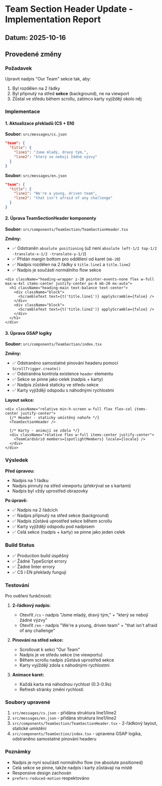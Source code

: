 # Team Section Header Update - Implementation Report

## Datum: 2025-10-16

## Provedené změny

### Požadavek
Upravit nadpis "Our Team" sekce tak, aby:
1. Byl rozdělen na 2 řádky
2. Byl připnutý na střed **sekce** (background), ne na viewport
3. Zůstal ve středu během scrollu, zatímco karty vyjíždějí okolo něj

### Implementace

#### 1. Aktualizace překladů (CS + EN)

**Soubor:** `src/messages/cs.json`
```json
"team": {
  "title": {
    "line1": "Jsme mladý, dravý tým,",
    "line2": "který se nebojí žádné výzvy"
  }
}
```

**Soubor:** `src/messages/en.json`
```json
"team": {
  "title": {
    "line1": "We're a young, driven team",
    "line2": "that isn't afraid of any challenge"
  }
}
```

#### 2. Úprava TeamSectionHeader komponenty

**Soubor:** `src/components/TeamSection/TeamSectionHeader.tsx`

**Změny:**
- ✅ Odstraněn `absolute positioning` (už není `absolute left-1/2 top-1/2 -translate-x-1/2 -translate-y-1/2`)
- ✅ Přidán margin bottom pro oddělení od karet (`mb-20`)
- ✅ Nadpis rozdělen na 2 řádky s `title.line1` a `title.line2`
- ✅ Nadpis je součástí normálního flow sekce

```tsx
<div className="heading-wrapper z-20 pointer-events-none flex w-full max-w-4xl items-center justify-center px-6 mb-20 mx-auto">
  <h1 className="heading-main text-balance text-center">
    <div className="block">
      <ScrambleText text={t('title.line1')} applyScramble={false} />
    </div>
    <div className="block">
      <ScrambleText text={t('title.line2')} applyScramble={false} />
    </div>
  </h1>
</div>
```

#### 3. Úprava GSAP logiky

**Soubor:** `src/components/TeamSection/index.tsx`

**Změny:**
- ✅ Odstraněno samostatné pinování headeru pomocí `ScrollTrigger.create()`
- ✅ Odstraněna kontrola existence `header` elementu
- ✅ Sekce se pinne jako celek (nadpis + karty)
- ✅ Nadpis zůstává staticky ve středu sekce
- ✅ Karty vyjíždějí odspodu s náhodnými rychlostmi

**Layout sekce:**
```tsx
<div className="relative min-h-screen w-full flex flex-col items-center justify-center">
  {/* Header - staticky umístěný nahoře */}
  <TeamSectionHeader />
  
  {/* Karty - animují se zdola */}
  <div className="relative flex w-full items-center justify-center">
    <TeamCardsGrid members={spotlightMembers} locale={locale} />
  </div>
</div>
```

### Výsledek

**Před úpravou:**
- Nadpis na 1 řádku
- Nadpis pinnutý na střed viewportu (překrýval se s kartami)
- Nadpis byl vždy uprostřed obrazovky

**Po úpravě:**
- ✅ Nadpis na 2 řádcích
- ✅ Nadpis připnutý na střed sekce (background)
- ✅ Nadpis zůstává uprostřed sekce během scrollu
- ✅ Karty vyjíždějí odspodu pod nadpisem
- ✅ Celá sekce (nadpis + karty) se pinne jako jeden celek

### Build Status
- ✅ Production build úspěšný
- ✅ Žádné TypeScript errory
- ✅ Žádné linter errory
- ✅ CS i EN překlady fungují

### Testování

Pro ověření funkčnosti:

1. **2-řádkový nadpis:**
   - Otevřít `/cs` - nadpis "Jsme mladý, dravý tým," + "který se nebojí žádné výzvy"
   - Otevřít `/en` - nadpis "We're a young, driven team" + "that isn't afraid of any challenge"

2. **Pinování na střed sekce:**
   - Scrollovat k sekci "Our Team"
   - Nadpis je ve středu sekce (ne viewportu)
   - Během scrollu nadpis zůstává uprostřed sekce
   - Karty vyjíždějí zdola s náhodnými rychlostmi

3. **Animace karet:**
   - Každá karta má náhodnou rychlost (0.3-0.9s)
   - Refresh stránky změní rychlosti

### Soubory upravené

1. `src/messages/cs.json` - přidána struktura line1/line2
2. `src/messages/en.json` - přidána struktura line1/line2
3. `src/components/TeamSection/TeamSectionHeader.tsx` - 2-řádkový layout, statické umístění
4. `src/components/TeamSection/index.tsx` - upravena GSAP logika, odstraněno samostatné pinování headeru

### Poznámky

- Nadpis je nyní součástí normálního flow (ne absolute positioned)
- Celá sekce se pinne, takže nadpis i karty zůstávají na místě
- Responsive design zachován
- `prefers-reduced-motion` respektováno

